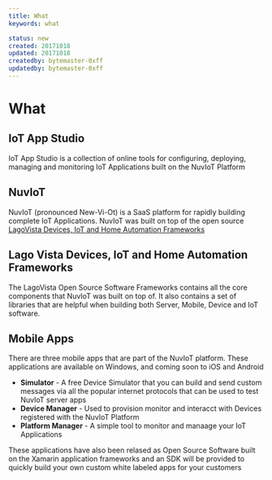 ```yaml
---
title: What
keywords: what

status: new
created: 20171018
updated: 20171018
createdby: bytemaster-0xff
updatedby: bytemaster-0xff
---
```


# What


## IoT App Studio

IoT App Studio is a collection of online tools for configuring, deploying, managing and monitoring IoT Applications built on the NuvIoT Platform
## NuvIoT

NuvIoT (pronounced New-Vi-Ot) is a SaaS platform for rapidly building complete IoT Applications.  NuvIoT was built on top of the open source [LagoVista Devices, IoT and Home Automation Frameworks](https://github.com/lagovista)


## Lago Vista Devices, IoT and Home Automation Frameworks

The LagoVista Open Source Software Frameworks contains all the core components that NuvIoT was built on top of.  It also contains a set of libraries that are helpful when building both Server, Mobile, Device and IoT
software.

## Mobile Apps

There are three mobile apps that are part of the NuvIoT platform.  These applications are available on Windows, and coming soon to iOS and Android
       
* **Simulator** - A free Device Simulator that you can build and send custom messages via all the popular internet protocols that can be used to test NuvIoT server apps
* **Device Manager** - Used to provision monitor and interacct with Devices registered with the NuvIoT Platform
* **Platform Manager** - A simple tool to monitor and manaage your IoT Applications

These applications have also been relased as Open Source Software built on the Xamarin application frameworks 
and an SDK will be provided to quickly build your own custom white labeled apps for your customers